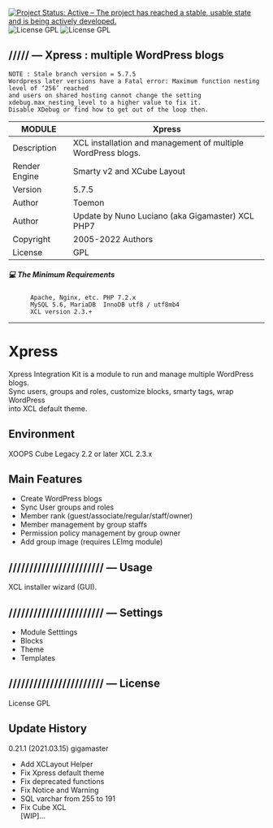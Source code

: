 




[![Project Status: Active – The project has reached a stable, usable state and is being actively developed.](https://www.repostatus.org/badges/2.0.0/active.svg)](https://github.com/xoopscube/xcl)
![License GPL](https://img.shields.io/badge/License-GPL-green)
![License GPL](https://img.shields.io/badge/X--Update%20Store-Pending-red)

## ///// — Xpress : multiple WordPress blogs

    NOTE : Stale branch version = 5.7.5  
    Wordpress later versions have a Fatal error: Maximum function nesting level of ‘256’ reached  
    and users on shared hosting cannot change the setting xdebug.max_nesting_level to a higher value to fix it.  
    Disable XDebug or find how to get out of the loop then.


MODULE | Xpress
------------ | -------------
Description |  XCL installation and management of multiple WordPress blogs.
Render Engine | Smarty v2 and XCube Layout
Version | 5.7.5
Author | Toemon 
Author | Update by Nuno Luciano (aka Gigamaster) XCL PHP7
Copyright | 2005-2022 Authors
License | GPL


##### :computer: The Minimum Requirements



          Apache, Nginx, etc. PHP 7.2.x
          MySQL 5.6, MariaDB  InnoDB utf8 / utf8mb4
          XCL version 2.3.+



-----

          
          
Xpress
=======
Xpress Integration Kit is a module to run and manage multiple WordPress blogs.    
Sync users, groups and roles, customize blocks, smarty tags, wrap WordPress  
into XCL default theme.      

## Environment

XOOPS Cube Legacy 2.2 or later XCL 2.3.x

## Main Features

* Create WordPress blogs
* Sync User groups and roles
* Member rank (guest/associate/regular/staff/owner)
* Member management by group staffs
* Permission policy management by group owner
* Add group image (requires LEImg module)

## /////////////////////// — Usage

XCL installer wizard (GUI).

## /////////////////////// — Settings

- Module Setttings  
- Blocks 
- Theme 
- Templates

## /////////////////////// — License

License GPL


## Update History

0.21.1 (2021.03.15) gigamaster  

* Add XCLayout Helper
* Fix Xpress default theme
* Fix deprecated functions
* Fix Notice and Warning
* SQL varchar from 255 to 191  
* Fix Cube XCL  
  [WIP]...
